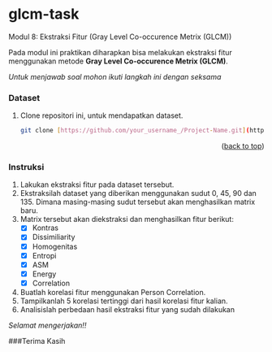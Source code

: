 # glcm-task
Modul 8: Ekstraksi Fitur
         (Gray Level Co-occurence Metrix (GLCM))

Pada modul ini praktikan diharapkan bisa melakukan ekstraksi fitur menggunakan metode **Gray Level Co-occurence Metrix (GLCM)**.

_Untuk menjawab soal mohon ikuti langkah ini dengan seksama_

### Dataset

1. Clone repositori ini, untuk mendapatkan dataset.
   ```sh
   git clone [https://github.com/your_username_/Project-Name.git](https://github.com/mizanulridhoaohana/glcm-task)
   ```


<p align="right">(<a href="#readme-top">back to top</a>)</p>

### Instruksi
1. Lakukan ekstraksi fitur pada dataset tersebut.
2. Ekstraksilah dataset yang diberikan menggunakan sudut 0, 45, 90 dan 135. Dimana masing-masing sudut tersebut akan menghasilkan matrix baru.
3. Matrix tersebut akan diekstraksi dan menghasilkan fitur berikut:
   - [x] Kontras
   - [x] Dissimiliarity
   - [x] Homogenitas
   - [x] Entropi
   - [x] ASM
   - [x] Energy
   - [x] Correlation
 4. Buatlah korelasi fitur menggunakan Person Correlation.
 5. Tampilkanlah 5 korelasi tertinggi dari hasil korelasi fitur kalian.
 6. Analisislah perbedaan hasil ekstraksi fitur yang sudah dilakukan

_Selamat mengerjakan!!_

###Terima Kasih
